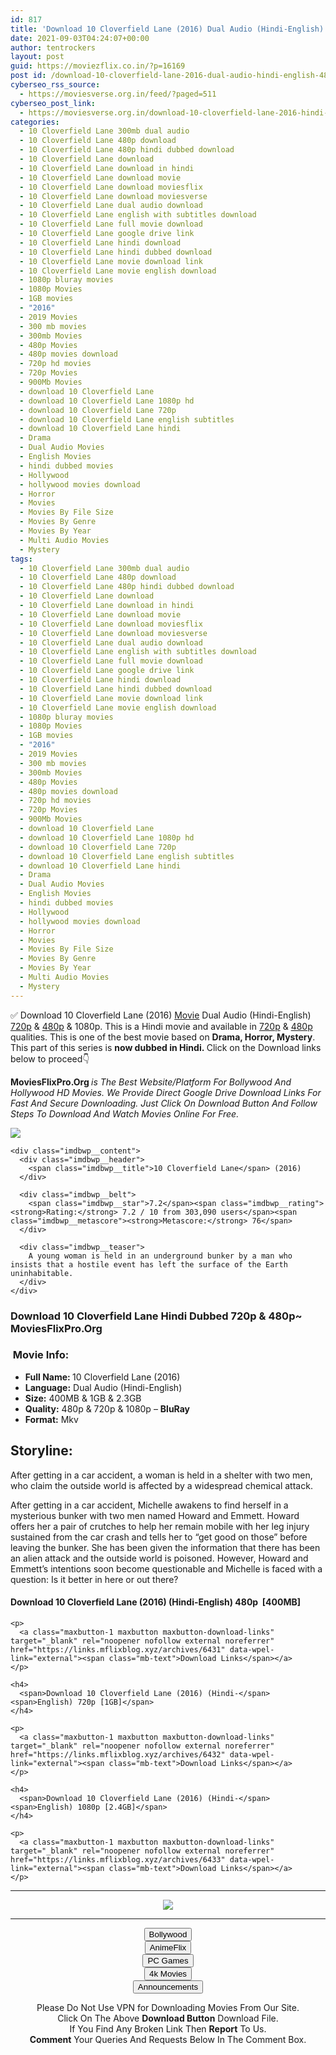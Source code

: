 ```yaml
---
id: 817
title: 'Download 10 Cloverfield Lane (2016) Dual Audio (Hindi-English) 480p [400MB] || 720p [1GB] || 1080p [2.3GB]'
date: 2021-09-03T04:24:07+00:00
author: tentrockers
layout: post
guid: https://moviezflix.co.in/?p=16169
post id: /download-10-cloverfield-lane-2016-dual-audio-hindi-english-480p-400mb-720p-1gb-1080p-2-3gb/
cyberseo_rss_source:
  - https://moviesverse.org.in/feed/?paged=511
cyberseo_post_link:
  - https://moviesverse.org.in/download-10-cloverfield-lane-2016-hindi-480p-720p-1080p/
categories:
  - 10 Cloverfield Lane 300mb dual audio
  - 10 Cloverfield Lane 480p download
  - 10 Cloverfield Lane 480p hindi dubbed download
  - 10 Cloverfield Lane download
  - 10 Cloverfield Lane download in hindi
  - 10 Cloverfield Lane download movie
  - 10 Cloverfield Lane download moviesflix
  - 10 Cloverfield Lane download moviesverse
  - 10 Cloverfield Lane dual audio download
  - 10 Cloverfield Lane english with subtitles download
  - 10 Cloverfield Lane full movie download
  - 10 Cloverfield Lane google drive link
  - 10 Cloverfield Lane hindi download
  - 10 Cloverfield Lane hindi dubbed download
  - 10 Cloverfield Lane movie download link
  - 10 Cloverfield Lane movie english download
  - 1080p bluray movies
  - 1080p Movies
  - 1GB movies
  - "2016"
  - 2019 Movies
  - 300 mb movies
  - 300mb Movies
  - 480p Movies
  - 480p movies download
  - 720p hd movies
  - 720p Movies
  - 900Mb Movies
  - download 10 Cloverfield Lane
  - download 10 Cloverfield Lane 1080p hd
  - download 10 Cloverfield Lane 720p
  - download 10 Cloverfield Lane english subtitles
  - download 10 Cloverfield Lane hindi
  - Drama
  - Dual Audio Movies
  - English Movies
  - hindi dubbed movies
  - Hollywood
  - hollywood movies download
  - Horror
  - Movies
  - Movies By File Size
  - Movies By Genre
  - Movies By Year
  - Multi Audio Movies
  - Mystery
tags:
  - 10 Cloverfield Lane 300mb dual audio
  - 10 Cloverfield Lane 480p download
  - 10 Cloverfield Lane 480p hindi dubbed download
  - 10 Cloverfield Lane download
  - 10 Cloverfield Lane download in hindi
  - 10 Cloverfield Lane download movie
  - 10 Cloverfield Lane download moviesflix
  - 10 Cloverfield Lane download moviesverse
  - 10 Cloverfield Lane dual audio download
  - 10 Cloverfield Lane english with subtitles download
  - 10 Cloverfield Lane full movie download
  - 10 Cloverfield Lane google drive link
  - 10 Cloverfield Lane hindi download
  - 10 Cloverfield Lane hindi dubbed download
  - 10 Cloverfield Lane movie download link
  - 10 Cloverfield Lane movie english download
  - 1080p bluray movies
  - 1080p Movies
  - 1GB movies
  - "2016"
  - 2019 Movies
  - 300 mb movies
  - 300mb Movies
  - 480p Movies
  - 480p movies download
  - 720p hd movies
  - 720p Movies
  - 900Mb Movies
  - download 10 Cloverfield Lane
  - download 10 Cloverfield Lane 1080p hd
  - download 10 Cloverfield Lane 720p
  - download 10 Cloverfield Lane english subtitles
  - download 10 Cloverfield Lane hindi
  - Drama
  - Dual Audio Movies
  - English Movies
  - hindi dubbed movies
  - Hollywood
  - hollywood movies download
  - Horror
  - Movies
  - Movies By File Size
  - Movies By Genre
  - Movies By Year
  - Multi Audio Movies
  - Mystery
---
```

<div class="thecontent clearfix">
  <p>
    ✅ Download 10 Cloverfield Lane (2016) <a href="https://moviesverse.org.in/category/movies/" data-wpel-link="internal">Movie</a> Dual Audio (Hindi-English) <a href="https://moviesverse.org.in/720p-movies/" data-wpel-link="internal">720p</a>&nbsp;&&nbsp;<a href="https://moviesverse.org.in/480p-movies/" data-wpel-link="internal">480p</a> & 1080p. This is a Hindi movie and available in <a href="https://moviesverse.org.in/720p-movies/" data-wpel-link="internal">720p</a>&nbsp;&&nbsp;<a href="https://moviesverse.org.in/480p-movies/" data-wpel-link="internal">480p</a> qualities. This is one of the best movie based on <strong>Drama, Horror, Mystery</strong>. This part of this series is <strong>now dubbed in <span>Hindi.&nbsp;</span></strong><span>Click on the Download links below to proceed👇</span>
  </p>
  
  <p>
    <strong><span>MoviesFlixPro.Org&nbsp;</span></strong><em>is The Best Website/Platform For Bollywood And Hollywood HD Movies. We Provide Direct Google Drive Download Links For Fast And Secure Downloading. Just Click On Download Button And Follow Steps To&nbsp;Download And Watch Movies Online For Free.</em>
  </p>
  
  <div class="imdbwp imdbwp--movie dark">
    <div class="imdbwp__thumb">
      <a class="imdbwp__link" target="_blank" title="10 Cloverfield Lane" href="https://www.imdb.com/title/tt1179933/" rel="nofollow external noopener noreferrer" data-wpel-link="external"><img class="imdbwp__img" src="https://m.media-amazon.com/images/M/MV5BMjEzMjczOTIxMV5BMl5BanBnXkFtZTgwOTUwMjI3NzE@._V1_SX300.jpg" /></a>
    </div>
    
    <div class="imdbwp__content">
      <div class="imdbwp__header">
        <span class="imdbwp__title">10 Cloverfield Lane</span> (2016)
      </div>
      
      <div class="imdbwp__belt">
        <span class="imdbwp__star">7.2</span><span class="imdbwp__rating"><strong>Rating:</strong> 7.2 / 10 from 303,090 users</span><span class="imdbwp__metascore"><strong>Metascore:</strong> 76</span>
      </div>
      
      <div class="imdbwp__teaser">
        A young woman is held in an underground bunker by a man who insists that a hostile event has left the surface of the Earth uninhabitable.
      </div>
    </div>
  </div>
  
  <h3>
    <span>Download 10 Cloverfield Lane Hindi Dubbed 720p & 480p~ MoviesFlixPro.Org</span>
  </h3>
  
  <h3>
    <span>&nbsp;Movie Info:&nbsp;</span>
  </h3>
  
  <ul>
    <li>
      <strong>Full Name: </strong>10 Cloverfield Lane (2016)
    </li>
    <li>
      <strong>Language:</strong> Dual Audio (Hindi-English)
    </li>
    <li>
      <strong>Size:</strong> 400MB & 1GB & 2.3GB
    </li>
    <li>
      <strong>Quality:</strong> 480p & 720p & 1080p – <span><strong>BluRay</strong></span>
    </li>
    <li>
      <strong>Format:</strong>&nbsp;Mkv
    </li>
  </ul>
  
  <h2>
    <span>Storyline:</span>
  </h2>
  
  <p>
    After getting in a car accident, a woman is held in a shelter with two men, who claim the outside world is affected by a widespread chemical attack.
  </p>
  
  <div>
    After getting in a car accident, Michelle awakens to find herself in a mysterious bunker with two men named Howard and Emmett. Howard offers her a pair of crutches to help her remain mobile with her leg injury sustained from the car crash and tells her to “get good on those” before leaving the bunker. She has been given the information that there has been an alien attack and the outside world is poisoned. However, Howard and Emmett’s intentions soon become questionable and Michelle is faced with a question: Is it better in here or out there?
  </div>
  
  <div class="inline canwrap">
    <h4>
      <span>Download 10 Cloverfield Lane (2016) (Hindi-English) </span><span>480p&nbsp; [400MB]</span>
    </h4>
    
    <p>
      <a class="maxbutton-1 maxbutton maxbutton-download-links" target="_blank" rel="noopener nofollow external noreferrer" href="https://links.mflixblog.xyz/archives/6431" data-wpel-link="external"><span class="mb-text">Download Links</span></a>
    </p>
    
    <h4>
      <span>Download 10 Cloverfield Lane (2016) (Hindi-</span><span>English) 720p [1GB]</span>
    </h4>
    
    <p>
      <a class="maxbutton-1 maxbutton maxbutton-download-links" target="_blank" rel="noopener nofollow external noreferrer" href="https://links.mflixblog.xyz/archives/6432" data-wpel-link="external"><span class="mb-text">Download Links</span></a>
    </p>
    
    <h4>
      <span>Download 10 Cloverfield Lane (2016) (Hindi-</span><span>English) 1080p [2.4GB]</span>
    </h4>
    
    <p>
      <a class="maxbutton-1 maxbutton maxbutton-download-links" target="_blank" rel="noopener nofollow external noreferrer" href="https://links.mflixblog.xyz/archives/6433" data-wpel-link="external"><span class="mb-text">Download Links</span></a>
    </p>
  </div>
</div>

<center>
  </p> 
  
  <hr />
  
  <p>
    <a href="http://gdrivepro.xyz/join.php" data-wpel-link="external" target="_blank" rel="nofollow external noopener noreferrer"><img src="https://i.imgur.com/FhMdWdW.png" /></a>
  </p>
  
  <hr />
  
  <p>
    <a href="https://dogemovies.xyz" target="_blank" data-wpel-link="external" rel="nofollow external noopener noreferrer"><button class="button button5">Bollywood</button></a><br /> <a href="https://animeflix.in" target="_blank" data-wpel-link="external" rel="nofollow external noopener noreferrer"><button class="button button5">AnimeFlix</button></a><br /> <a href="https://gamesflix.net/" target="_blank" data-wpel-link="external" rel="nofollow external noopener noreferrer"><button class="button button5">PC Games</button></a><br /> <a href="https://uhdmovies.in" target="_blank" data-wpel-link="external" rel="nofollow external noopener noreferrer"><button class="button button5">4k Movies</button></a><br /> <a href="https://moviesverse.org.in/announcements/" target="_blank" data-wpel-link="internal" rel="noopener"><button class="button button5">Announcements</button></a>
  </p>
  
  <div class="alert alert-danger">
    Please Do Not Use VPN for Downloading Movies From Our Site.
  </div>
  
  <div class="alert alert-success">
    Click On The Above <strong>Download Button</strong> Download File.
  </div>
  
  <div class="alert alert-warning">
    If You Find Any Broken Link Then <strong>Report</strong> To Us.
  </div>
  
  <div class="alert alert-info">
    <strong>Comment</strong> Your Queries And Requests Below In The Comment Box.
  </div>
  
  <p>
    </center>
  </p>
